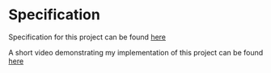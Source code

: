 # Specification

Specification for this project can be found [here](https://cs50.harvard.edu/web/2020/projects/2/commerce/#specification)

A short video demonstrating my implementation of this project can be found [here](https://youtu.be/5bBcvt96Bgw)